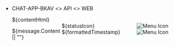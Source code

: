 - CHAT-APP-BKAV <> API <> WEB

    <div style="display:block">${contentHtml}
            <div style="display:flex; position: relative;" class="content-sender">
                <p class="content-msg-sender" >${message.Content || ""}</p>
                <div class="status-time"> ${statusIcon}
                <span class="timestamp-sender">${formattedTimestamp}</span></div>
                <div class="icon-container">
                <img class="menu-icon" src="../images/icon-icon.png" alt="Menu Icon">
                <img class="menu-cham" src="../images/menu-cham.png" alt="Menu Icon">
            </div>
            </div>
            </div>
